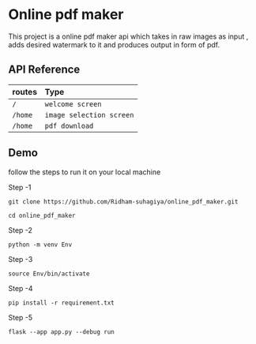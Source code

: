 
# Online pdf maker

This project is a online pdf maker api which takes in raw images as input , adds desired watermark to it and produces output in form of pdf.



## API Reference



| routes | Type     | 
 :-------- | :------- | 
| `/` | `welcome screen` |
| `/home` | `image selection screen` |
| `/home` | `pdf download` |




## Demo

follow the steps to run it on your local machine

Step -1

`git clone https://github.com/Ridham-suhagiya/online_pdf_maker.git` 


`cd online_pdf_maker`
 

Step -2

`python -m venv Env`

Step -3

`source Env/bin/activate`

Step -4

`pip install -r requirement.txt`

Step -5

`flask --app app.py --debug run`




